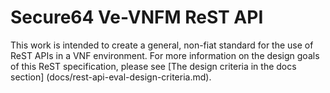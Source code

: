 Secure64 Ve-VNFM ReST API
=========================

This work is intended to create a general, non-fiat standard for the use of ReST APIs in a VNF environment. 
For more information on the design goals of this ReST specification, please see [The design criteria in the docs section] (docs/rest-api-eval-design-criteria.md).
